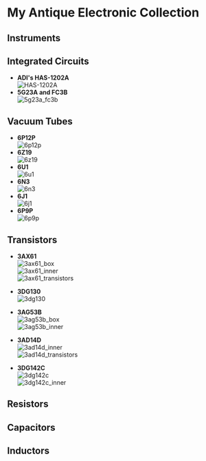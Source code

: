 # My Antique Electronic Collection

## Instruments

## Integrated Circuits
+ **ADI's HAS-1202A**   
![HAS-1202A](img/HAS-1202A.jpg)  
+ **5G23A and FC3B**   
![5g23a_fc3b](img/5g23a_fc3b.jpg) 

## Vacuum Tubes
+ **6P12P**   
![6p12p](img/6p12p.jpg)   
+ **6Z19**   
![6z19](img/6z19.jpg)   
+ **6U1**   
![6u1](img/6u1.jpg)   
+ **6N3**   
![6n3](img/6n3.jpg)   
+ **6J1**   
![6j1](img/6j1.jpg)   
+ **6P9P**   
![6p9p](img/6p9p.jpg)   

## Transistors
+ **3AX61**   
![3ax61_box](img/3ax61_box.jpg)   
![3ax61_inner](img/3ax61_inner.jpg)   
![3ax61_transistors](img/3ax61_transistors.jpg)   

+ **3DG130**   
![3dg130](img/3dg130.jpg)   

+ **3AG53B**   
![3ag53b_box](img/3ag53b_box.jpg)   
![3ag53b_inner](img/3ag53b_inner.jpg)    

+ **3AD14D**   
![3ad14d_inner](img/3ad14d_inner.jpg)   
![3ad14d_transistors](img/3ad14d_transistors.jpg)   

+ **3DG142C**   
![3dg142c](img/3dg142c.jpg)   
![3dg142c_inner](img/3dg142c_inner.jpg)   

## Resistors

## Capacitors

## Inductors
